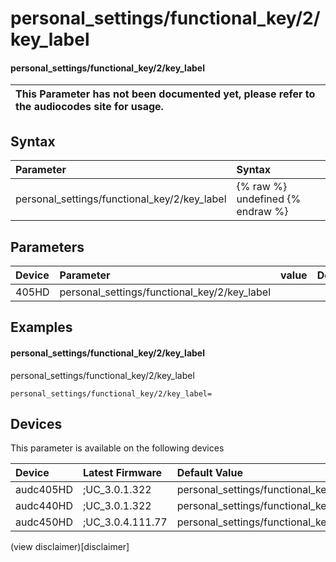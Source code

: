 ﻿---
description: personal_settings/functional_key/2/key_label
search: false
---

# personal_settings/functional_key/2/key_label

#### personal_settings/functional_key/2/key_label


| This Parameter has not been documented yet, please refer to the audiocodes site for usage.  |
| :--- |

## Syntax
| Parameter | Syntax |
| :--- | :--- |
|personal_settings/functional_key/2/key_label | {% raw %} undefined {% endraw %} |

## Parameters
|Device|Parameter|value|Description|
|:---|:---|:---|:---|
| 405HD | personal_settings/functional_key/2/key_label |  |  |

## Examples
#### personal_settings/functional_key/2/key_label

personal_settings/functional_key/2/key_label

```
personal_settings/functional_key/2/key_label=
```

## Devices
This parameter is available on the following devices

| Device | Latest Firmware | Default Value |
|:---|:---|:---|
| audc405HD | ;UC_3.0.1.322 | personal_settings/functional_key/2/key_label= 
| audc440HD | ;UC_3.0.1.322 | personal_settings/functional_key/2/key_label= 
| audc450HD | ;UC_3.0.4.111.77 | personal_settings/functional_key/2/key_label= 

(view disclaimer)[disclaimer]
